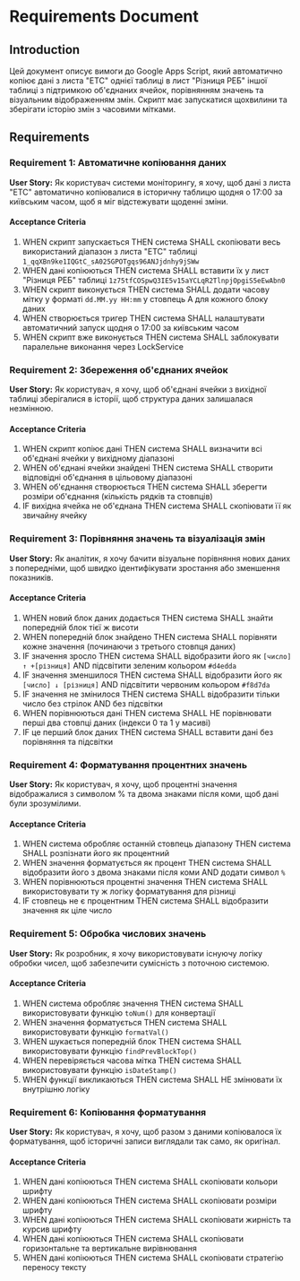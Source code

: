 # Requirements Document

## Introduction

Цей документ описує вимоги до Google Apps Script, який автоматично копіює дані з листа "ЕТС" однієї таблиці в лист "Різниця РЕБ" іншої таблиці з підтримкою об'єднаних ячейок, порівнянням значень та візуальним відображенням змін. Скрипт має запускатися щохвилини та зберігати історію змін з часовими мітками.

## Requirements

### Requirement 1: Автоматичне копіювання даних

**User Story:** Як користувач системи моніторингу, я хочу, щоб дані з листа "ЕТС" автоматично копіювалися в історичну таблицю щодня о 17:00 за київським часом, щоб я міг відстежувати щоденні зміни.

#### Acceptance Criteria

1. WHEN скрипт запускається THEN система SHALL скопіювати весь використаний діапазон з листа "ЕТС" таблиці `1_qqXBn9ke1IQGtC_sA025GPOTgqs96ANJjdnhy9jSWw`
2. WHEN дані копіюються THEN система SHALL вставити їх у лист "Різниця РЕБ" таблиці `1z75tfCOSpwQ3IE5v15aYCLqR2TlnpjOpgiS5eEwAbn0`
3. WHEN скрипт виконується THEN система SHALL додати часову мітку у форматі `dd.MM.yy HH:mm` у стовпець A для кожного блоку даних
4. WHEN створюється тригер THEN система SHALL налаштувати автоматичний запуск щодня о 17:00 за київським часом
5. WHEN скрипт вже виконується THEN система SHALL заблокувати паралельне виконання через LockService

### Requirement 2: Збереження об'єднаних ячейок

**User Story:** Як користувач, я хочу, щоб об'єднані ячейки з вихідної таблиці зберігалися в історії, щоб структура даних залишалася незмінною.

#### Acceptance Criteria

1. WHEN скрипт копіює дані THEN система SHALL визначити всі об'єднані ячейки у вихідному діапазоні
2. WHEN об'єднані ячейки знайдені THEN система SHALL створити відповідні об'єднання в цільовому діапазоні
3. WHEN об'єднання створюється THEN система SHALL зберегти розміри об'єднання (кількість рядків та стовпців)
4. IF вихідна ячейка не об'єднана THEN система SHALL скопіювати її як звичайну ячейку

### Requirement 3: Порівняння значень та візуалізація змін

**User Story:** Як аналітик, я хочу бачити візуальне порівняння нових даних з попередніми, щоб швидко ідентифікувати зростання або зменшення показників.

#### Acceptance Criteria

1. WHEN новий блок даних додається THEN система SHALL знайти попередній блок тієї ж висоти
2. WHEN попередній блок знайдено THEN система SHALL порівняти кожне значення (починаючи з третього стовпця даних)
3. IF значення зросло THEN система SHALL відобразити його як `[число] ↑ +[різниця]` AND підсвітити зеленим кольором `#d4edda`
4. IF значення зменшилося THEN система SHALL відобразити його як `[число] ↓ [різниця]` AND підсвітити червоним кольором `#f8d7da`
5. IF значення не змінилося THEN система SHALL відобразити тільки число без стрілок AND без підсвітки
6. WHEN порівнюються дані THEN система SHALL НЕ порівнювати перші два стовпці даних (індекси 0 та 1 у масиві)
7. IF це перший блок даних THEN система SHALL вставити дані без порівняння та підсвітки

### Requirement 4: Форматування процентних значень

**User Story:** Як користувач, я хочу, щоб процентні значення відображалися з символом % та двома знаками після коми, щоб дані були зрозумілими.

#### Acceptance Criteria

1. WHEN система обробляє останній стовпець діапазону THEN система SHALL розпізнати його як процентний
2. WHEN значення форматується як процент THEN система SHALL відобразити його з двома знаками після коми AND додати символ `%`
3. WHEN порівнюються процентні значення THEN система SHALL використовувати ту ж логіку форматування для різниці
4. IF стовпець не є процентним THEN система SHALL відобразити значення як ціле число

### Requirement 5: Обробка числових значень

**User Story:** Як розробник, я хочу використовувати існуючу логіку обробки чисел, щоб забезпечити сумісність з поточною системою.

#### Acceptance Criteria

1. WHEN система обробляє значення THEN система SHALL використовувати функцію `toNum()` для конвертації
2. WHEN значення форматується THEN система SHALL використовувати функцію `formatVal()`
3. WHEN шукається попередній блок THEN система SHALL використовувати функцію `findPrevBlockTop()`
4. WHEN перевіряється часова мітка THEN система SHALL використовувати функцію `isDateStamp()`
5. WHEN функції викликаються THEN система SHALL НЕ змінювати їх внутрішню логіку

### Requirement 6: Копіювання форматування

**User Story:** Як користувач, я хочу, щоб разом з даними копіювалося їх форматування, щоб історичні записи виглядали так само, як оригінал.

#### Acceptance Criteria

1. WHEN дані копіюються THEN система SHALL скопіювати кольори шрифту
2. WHEN дані копіюються THEN система SHALL скопіювати розміри шрифту
3. WHEN дані копіюються THEN система SHALL скопіювати жирність та курсив шрифту
4. WHEN дані копіюються THEN система SHALL скопіювати горизонтальне та вертикальне вирівнювання
5. WHEN дані копіюються THEN система SHALL скопіювати стратегію переносу тексту
